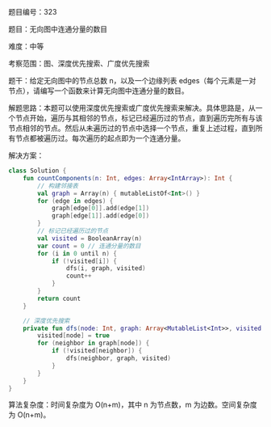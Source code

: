 题目编号：323

题目：无向图中连通分量的数目

难度：中等

考察范围：图、深度优先搜索、广度优先搜索

题干：给定无向图中的节点总数 n，以及一个边缘列表 edges（每个元素是一对节点），请编写一个函数来计算无向图中连通分量的数目。

解题思路：本题可以使用深度优先搜索或广度优先搜索来解决。具体思路是，从一个节点开始，遍历与其相邻的节点，标记已经遍历过的节点，直到遍历完所有与该节点相邻的节点。然后从未遍历过的节点中选择一个节点，重复上述过程，直到所有节点都被遍历过。每次遍历的起点即为一个连通分量。

解决方案：

```kotlin
class Solution {
    fun countComponents(n: Int, edges: Array<IntArray>): Int {
        // 构建邻接表
        val graph = Array(n) { mutableListOf<Int>() }
        for (edge in edges) {
            graph[edge[0]].add(edge[1])
            graph[edge[1]].add(edge[0])
        }
        // 标记已经遍历过的节点
        val visited = BooleanArray(n)
        var count = 0 // 连通分量的数目
        for (i in 0 until n) {
            if (!visited[i]) {
                dfs(i, graph, visited)
                count++
            }
        }
        return count
    }

    // 深度优先搜索
    private fun dfs(node: Int, graph: Array<MutableList<Int>>, visited: BooleanArray) {
        visited[node] = true
        for (neighbor in graph[node]) {
            if (!visited[neighbor]) {
                dfs(neighbor, graph, visited)
            }
        }
    }
}
```

算法复杂度：时间复杂度为 O(n+m)，其中 n 为节点数，m 为边数。空间复杂度为 O(n+m)。